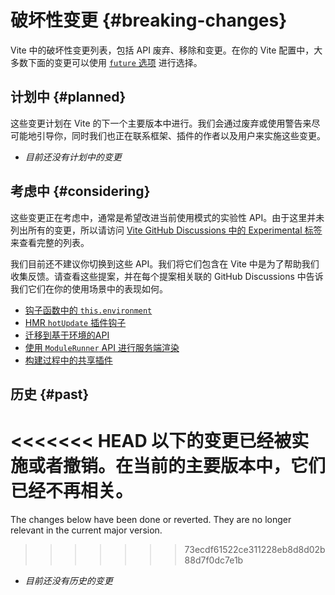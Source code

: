 # 破坏性变更 {#breaking-changes}

Vite 中的破坏性变更列表，包括 API 废弃、移除和变更。在你的 Vite 配置中，大多数下面的变更可以使用 [`future` 选项](/config/shared-options.html#future) 进行选择。

## 计划中 {#planned}

这些变更计划在 Vite 的下一个主要版本中进行。我们会通过废弃或使用警告来尽可能地引导你，同时我们也正在联系框架、插件的作者以及用户来实施这些变更。

- _目前还没有计划中的变更_

## 考虑中 {#considering}

这些变更正在考虑中，通常是希望改进当前使用模式的实验性 API。由于这里并未列出所有的变更，所以请访问 [Vite GitHub Discussions 中的 Experimental 标签](https://github.com/vitejs/vite/discussions/categories/feedback?discussions_q=label%3Aexperimental+category%3AFeedback) 来查看完整的列表。

我们目前还不建议你切换到这些 API。我们将它们包含在 Vite 中是为了帮助我们收集反馈。请查看这些提案，并在每个提案相关联的 GitHub Discussions 中告诉我们它们在你的使用场景中的表现如何。

- [钩子函数中的 `this.environment`](/changes/this-environment-in-hooks)
- [HMR `hotUpdate` 插件钩子](/changes/hotupdate-hook)
- [迁移到基于环境的API](/changes/per-environment-apis)
- [使用 `ModuleRunner` API 进行服务端渲染](/changes/ssr-using-modulerunner)
- [构建过程中的共享插件](/changes/shared-plugins-during-build)

## 历史 {#past}

<<<<<<< HEAD
以下的变更已经被实施或者撤销。在当前的主要版本中，它们已经不再相关。
=======
The changes below have been done or reverted. They are no longer relevant in the current major version.
>>>>>>> 73ecdf61522ce311228eb8d8d02b88d7f0dc7e1b

- _目前还没有历史的变更_
